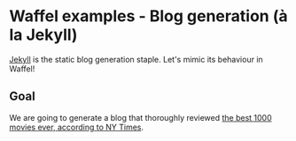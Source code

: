 # Waffel examples - Blog generation (à la Jekyll)

[Jekyll](http://www.jekyll.io) is the static blog generation staple. Let's mimic its behaviour in Waffel!

## Goal

We are going to generate a blog that thoroughly reviewed [the best 1000 movies ever, according to NY Times](http://www.nytimes.com/ref/movies/1000best.html).
